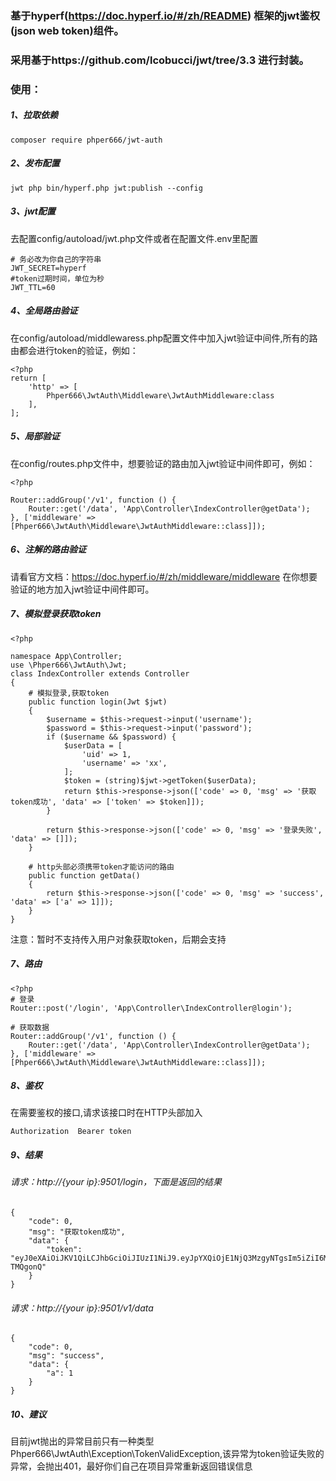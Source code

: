 ### 基于hyperf(https://doc.hyperf.io/#/zh/README) 框架的jwt鉴权(json web token)组件。
### 采用基于https://github.com/lcobucci/jwt/tree/3.3 进行封装。
### 使用：
##### 1、拉取依赖 
```shell
composer require phper666/jwt-auth
```
##### 2、发布配置
```shell
jwt php bin/hyperf.php jwt:publish --config
```

##### 3、jwt配置
去配置config/autoload/jwt.php文件或者在配置文件.env里配置
```shell
# 务必改为你自己的字符串
JWT_SECRET=hyperf
#token过期时间，单位为秒
JWT_TTL=60
```
##### 4、全局路由验证
在config/autoload/middlewaress.php配置文件中加入jwt验证中间件,所有的路由都会进行token的验证，例如：
```shell
<?php
return [
    'http' => [
        Phper666\JwtAuth\Middleware\JwtAuthMiddleware:class
    ],
];
```
##### 5、局部验证
在config/routes.php文件中，想要验证的路由加入jwt验证中间件即可，例如：
```shell
<?php

Router::addGroup('/v1', function () {
    Router::get('/data', 'App\Controller\IndexController@getData');
}, ['middleware' => [Phper666\JwtAuth\Middleware\JwtAuthMiddleware::class]]);
```
##### 6、注解的路由验证
请看官方文档：https://doc.hyperf.io/#/zh/middleware/middleware
在你想要验证的地方加入jwt验证中间件即可。

##### 7、模拟登录获取token
```shell
<?php

namespace App\Controller;
use \Phper666\JwtAuth\Jwt;
class IndexController extends Controller
{
    # 模拟登录,获取token
    public function login(Jwt $jwt)
    {
        $username = $this->request->input('username');
        $password = $this->request->input('password');
        if ($username && $password) {
            $userData = [
                'uid' => 1,
                'username' => 'xx',
            ];
            $token = (string)$jwt->getToken($userData);
            return $this->response->json(['code' => 0, 'msg' => '获取token成功', 'data' => ['token' => $token]]);
        }

        return $this->response->json(['code' => 0, 'msg' => '登录失败', 'data' => []]);
    }

    # http头部必须携带token才能访问的路由
    public function getData()
    {
        return $this->response->json(['code' => 0, 'msg' => 'success', 'data' => ['a' => 1]]);
    }
}
```
注意：暂时不支持传入用户对象获取token，后期会支持
##### 7、路由
```shell
<?php
# 登录
Router::post('/login', 'App\Controller\IndexController@login');

# 获取数据
Router::addGroup('/v1', function () {
    Router::get('/data', 'App\Controller\IndexController@getData');
}, ['middleware' => [Phper666\JwtAuth\Middleware\JwtAuthMiddleware::class]]);
```
##### 8、鉴权
在需要鉴权的接口,请求该接口时在HTTP头部加入
```shell
Authorization  Bearer token
```
##### 9、结果
###### 请求：http://{your ip}:9501/login，下面是返回的结果
```shell
{
    "code": 0,
    "msg": "获取token成功",
    "data": {
        "token": "eyJ0eXAiOiJKV1QiLCJhbGciOiJIUzI1NiJ9.eyJpYXQiOjE1NjQ3MzgyNTgsIm5iZiI6MTU2NDczODI1OCwiZXhwIjoxNTY0NzM4MzE4LCJ1aWQiOjEsInVzZXJuYW1lIjoieHgifQ.CJL1rOqRmrKjFpYalY6Wu7JBH6vkbysfvOf-TMQgonQ"
    }
}
```
###### 请求：http://{your ip}:9501/v1/data
```shell
{
    "code": 0,
    "msg": "success",
    "data": {
        "a": 1
    }
}
```
##### 10、建议
目前jwt抛出的异常目前只有一种类型Phper666\JwtAuth\Exception\TokenValidException,该异常为token验证失败的异常，会抛出401，最好你们自己在项目异常重新返回错误信息

